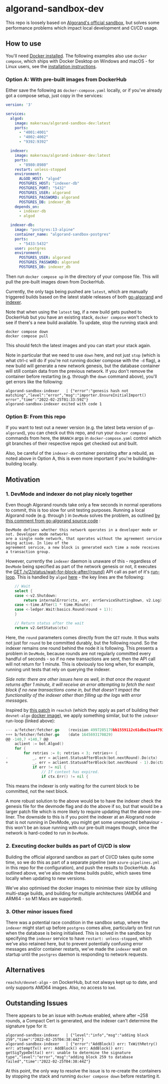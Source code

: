 # algorand-sandbox-dev

This repo is loosely based on [Algorand's official sandbox](https://github.com/algorand/sandbox), but solves some 
performance problems which impact local development and CI/CD usage.

## How to use

You'll need [Docker installed](https://docs.docker.com/get-docker/). The following examples also use `docker compose`,
which ships with Docker Desktop on Windows and macOS - for Linux users, see the [installation instructions]((https://docs.docker.com/compose/install/)). 

### Option A: With pre-built images from DockerHub

Either save the following as `docker-compose.yaml` locally, or if you've already got a compose setup, just copy in the
services:

```yaml
version: '3'

services:
  algod:
    image: makerxau/algorand-sandbox-dev:latest
    ports:
      - "4001:4001"
      - "4002:4002"
      - "9392:9392"

  indexer:
    image: makerxau/algorand-indexer-dev:latest
    ports:
      - "8980:8980"
    restart: unless-stopped
    environment:
      ALGOD_HOST: "algod"
      POSTGRES_HOST: "indexer-db"
      POSTGRES_PORT: "5432"
      POSTGRES_USER: algorand
      POSTGRES_PASSWORD: algorand
      POSTGRES_DB: indexer_db
    depends_on:
      - indexer-db
      - algod

  indexer-db:
    image: "postgres:13-alpine"
    container_name: "algorand-sandbox-postgres"
    ports:
      - "5433:5432"
    user: postgres
    environment:
      POSTGRES_USER: algorand
      POSTGRES_PASSWORD: algorand
      POSTGRES_DB: indexer_db
```

Then run `docker compose up` in the directory of your compose file. This will pull the pre-built images down from DockerHub.

Currently, the only tags being pushed are `latest`, which are manually triggered builds based on the latest stable 
releases of both [go-algorand](https://github.com/algorand/go-algorand/) and [indexer](https://github.com/algorand/indexer).

Note that when using the `latest` tag, if a new build gets pushed to DockerHub but you have an existing stack,
`docker compose` won't check to see if there's a new build available. To update, stop the running stack and:

    docker compose down
    docker compose pull

This should fetch the latest images and you can start your stack again.

Note in particular that we need to use `down` here, and not just `stop` (which is what ctrl-c will do if you're not running docker compose with the `-d` flag),
a new build will generate a new network genesis, but the database container will still contain data from the previous network.
If you don't remove the container before restarting (e.g. through the `down` command  above), you'll get errors like the following:

    algorand-sandbox-indexer   | {"error":"genesis hash not matching","level":"error","msg":"importer.EnsureInitialImport() error","time":"2022-02-25T01:33:59Z"}
    algorand-sandbox-indexer exited with code 1

### Option B: From this repo

If you want to test out a newer version (e.g. the latest beta version of `go-algorand`), you can check out this repo,
and run your `docker compose` commands from here, the `BRANCH` args in `docker-compose.yaml` control which git branches
of their respective repos get checked out and built.

Also, be careful of the `indexer-db` container persisting after a rebuild, as noted above in Option A, this is even 
more important if you're building/re-building locally.

## Motivation

### 1. DevMode and indexer do not play nicely together
Even though Algorand rounds take only a few seconds in normal operations to commit, 
this is too slow for unit testing purposes. Running a local Algorand node (e.g. through ) 
in `DevMode` solves the problem, as outlined [by this comment from go-algorand source code](https://github.com/algorand/go-algorand/blob/d2289a52d517b1e7e0a23b6936305520895d36d5/data/bookkeeping/genesis.go#L78) :

    DevMode defines whether this network operates in a developer mode or not. Developer mode networks
	are a single node network, that operates without the agreement service being active. In lieu of the
	agreement service, a new block is generated each time a node receives a transaction group.

However, currently the `indexer` daemon is unaware of this - regardless of `DevMode` being specified as part of the network genesis 
or not, it executes the [GET /v/2/status/wait-for-block-after/{round}](https://developer.algorand.org/docs/rest-apis/algod/v2/#get-v2statuswait-for-block-afterround) 
API call as part of it's [run-loop](https://github.com/algorand/indexer/blob/4997285179bb1559112c61dbe15ea479176b2c4a/fetcher/fetcher.go#L143).
This is handled by `algod` [here](https://github.com/algorand/go-algorand/blob/d2289a52d517b1e7e0a23b6936305520895d36d5/daemon/algod/api/server/v2/handlers.go#L429) - the key lines are the following:

```go
    // Wait
    select {
    case <-v2.Shutdown:
        return internalError(ctx, err, errServiceShuttingDown, v2.Log)
    case <-time.After(1 * time.Minute):
    case <-ledger.Wait(basics.Round(round + 1)):
    }

    // Return status after the wait
    return v2.GetStatus(ctx)
```

Here, the `round` parameters comes directly from the `GET` route. It thus waits not just for `round` to be committed durably,
but the following round. So the indexer remains one round behind the node it is following. This presents a problem in `DevMode`,
because rounds are not regularly committed every handful of seconds - so if no new transactions are sent, 
then the API call will not return for 1 minute. This is obviously too long when, for example, running unit tests that
rely on querying the indexer.

*Side note: there are other issues here as well, in that once the request returns after 1 minute, it will receive an error
attempting to fetch the next block if no new transactions come in, but that doesn't impact the functionality of the indexer
other than filling up the logs with error messages.*

Inspired by [this patch](https://github.com/reach-sh/reach-lang/blob/4b5f7e48ffc0fac5f77358f9120daa10820fd796/scripts/devnet-algo/reach2.patch#L5) 
in `reachsh` (which they apply as part of building their `devnet-algo` [docker image](https://hub.docker.com/r/reachsh/devnet-algo)),
we apply something similar, but to the `indexer` run-loop (linked above):

```go
--- a/fetcher/fetcher.go	(revision 4997285179bb1559112c61dbe15ea479176b2c4a)
+++ b/fetcher/fetcher.go	(date 1645693170829)
@@ -140,7 +140,7 @@
    aclient := bot.Algod()
    for {
        for retries := 0; retries < 3; retries++ {
-           _, err = aclient.StatusAfterBlock(bot.nextRound).Do(ctx)
+           _, err = aclient.StatusAfterBlock(bot.nextRound - 1).Do(ctx)
            if err != nil {
                // If context has expired.
                if ctx.Err() != nil {
```

This means the indexer is only waiting for the current block to be committed, not the next block.

A more robust solution to the above would be to have the indexer check the genesis file for the devmode flag and 
do the above if so, but that would be a larger patch file which is more likely to require updating that the above one-liner.
The downside to this is if you point the indexer at an Alogrand node that is not running in DevMode, you might get some
unexpected behaviour - this won't be an issue running with our pre-built images though, since the network is hard-coded
to run in `DevMode`. 

### 2. Executing docker builds as part of CI/CD is slow
Building the official algorand sandbox as part of CI/CD takes quite some time, so we do this as part of a separate pipeline
(see `azure-pipelines.yml` in this repo for the configuration), and push the results to DockerHub. As outlined above, 
we've also made these builds public, which saves time locally when updating to new versions.

We've also optimised the docker images to minimise their size by utilising multi-stage builds, and building for multiple
architectures (AMD64 and ARM64 - so M1 Macs are supported).

### 3. Other minor issues fixed
There was a potential race condition in the sandbox setup, where the `indexer` might start up before `postgres` comes alive,
particularly on first run when the database is being initialised. This is solved in the sandbox by specifying the `indexer`
service to have `restart: unless-stopped`, which we've also retained here, but to prevent potentially confusing error
messages and/or container restarts, we've made the `indexer` wait on startup until the `postgres` daemon is responding
to network requests.

## Alternatives

`reachsh/devnet-algo` - on DockerHub, but not always kept up to date, and only supports AMD64 images. Also, no access
to `kmd`.

## Outstanding Issues
There appears to be an issue with `DevMode` enabled, where after ~258 rounds, a Compact Cert is generated, and the 
indexer can't determine the signature type for it:

    algorand-sandbox-indexer   | {"level":"info","msg":"adding block 259","time":"2022-02-25T04:38:44Z"}
    algorand-sandbox-indexer   | {"error":"AddBlock() err: TxWithRetry() err: attemptTx() err: AddBlock() err: AddBlock() err: getSigTypeDelta() err: unable to determine the signature type","level":"error","msg":"adding block 259 to database failed","time":"2022-02-25T04:38:44Z"}

At this point, the only way to resolve the issue is to re-create the containers by stopping the stack and running `docker compose down`
before restarting it.
